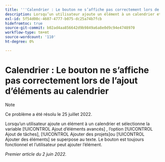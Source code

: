 ```yaml
---
title: '''Calendrier : Le bouton ne s’affiche pas correctement lors de l’ajout d’éléments au calendrier.'
description: Lorsqu’un utilisateur ajoute un élément à un calendrier et sélectionne la variable [!UICONTROL Ajout d’éléments avancés] , l’option [!UICONTROL Ajout de tâches], [!UICONTROL Ajouter des projets]ou [!UICONTROL Ajouter des éléments] se superpose au texte. Le bouton est toujours fonctionnel et l’utilisateur peut ajouter l’élément.
exl-id: 5f54d00c-4607-4777-b075-dc25a74b7fcb
hidefromtoc: true
source-git-commit: b02ad4aa856642d9b9849a6a8e0d9c94e4748970
workflow-type: tm+mt
source-wordcount: '110'
ht-degree: 0%

---
```


# Calendrier : Le bouton ne s’affiche pas correctement lors de l’ajout d’éléments au calendrier

>[!NOTE]
>
>Ce problème a été résolu le 25 juillet 2022.

Lorsqu’un utilisateur ajoute un élément à un calendrier et sélectionne la variable [!UICONTROL Ajout d’éléments avancés] , l’option [!UICONTROL Ajout de tâches], [!UICONTROL Ajouter des projets]ou [!UICONTROL Ajouter des éléments] se superpose au texte. Le bouton est toujours fonctionnel et l’utilisateur peut ajouter l’élément.

_Premier article du 2 juin 2022._
